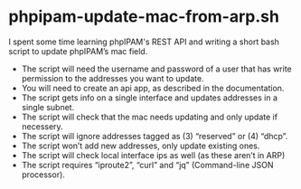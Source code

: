 # phpipam-update-mac-from-arp.sh

I spent some time learning phpIPAM's REST API and writing a short bash script to update phpIPAM’s mac field.

- The script will need the username and password of a user that has write permission to the addresses you want to update.
- You will need to create an api app, as described in the documentation.
- The script gets info on a single interface and updates addresses in a single subnet.
- The script will check that the mac needs updating and only update if necessery.
- The script will ignore addresses tagged as (3) “reserved” or (4) “dhcp”.
- The script won’t add new addresses, only update existing ones.
- The script will check local interface ips as well (as these aren’t in ARP)
- The script requires “iproute2”, “curl” and “jq” (Command-line JSON processor).
